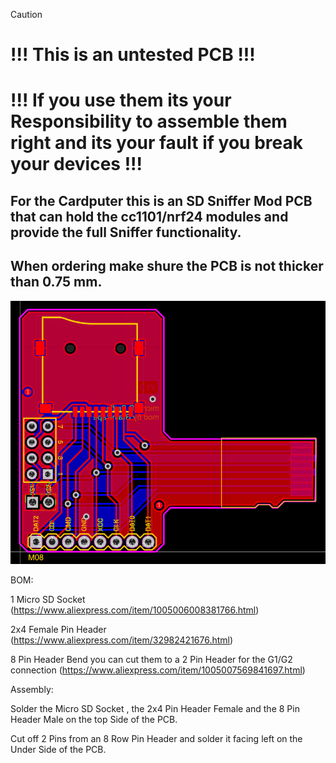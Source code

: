 > [!CAUTION]
> # !!! This is an untested PCB !!!
> # !!! If you use them its your Responsibility to assemble them right and its your fault if you break your devices !!!

## For the Cardputer this is an SD Sniffer Mod PCB that can hold the cc1101/nrf24 modules and provide the full Sniffer functionality.
## When ordering make shure the PCB is not thicker than 0.75 mm.

![Preview of the SD Sniffer Mod](/Cardputer/MicroSD_Sniffer_Mod/Sniffer.png)

BOM:

1 Micro SD Socket (https://www.aliexpress.com/item/1005006008381766.html)

2x4 Female Pin Header (https://www.aliexpress.com/item/32982421676.html)

8 Pin Header Bend you can cut them to a 2 Pin Header for the G1/G2 connection (https://www.aliexpress.com/item/1005007569841697.html)

Assembly:

Solder the Micro SD Socket , the 2x4 Pin Header Female and the 8 Pin Header Male on the top Side of the PCB.

Cut off 2 Pins from an 8 Row Pin Header and solder it facing left on the Under Side of the PCB.
